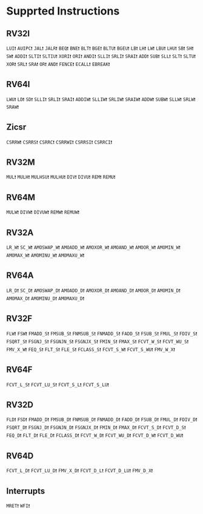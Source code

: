 # Supprted Instructions
## RV32I
`LUI❗`
`AUIPC❗`
`JAL❗`
`JALR❗`
`BEQ❗`
`BNE❗`
`BLT❗`
`BGE❗`
`BLTU❗`
`BGEU❗`
`LB❗`
`LH❗`
`LW❗`
`LBU❗`
`LHU❗`
`SB❗`
`SH❗`
`SW❗`
`ADDI❗`
`SLTI❗`
`SLTIU❗`
`XORI❗`
`ORI❗`
`ANDI❗`
`SLLI❗`
`SRLI❗`
`SRAI❗`
`ADD❗`
`SUB❗`
`SLL❗`
`SLT❗`
`SLTU❗`
`XOR❗`
`SRL❗`
`SRA❗`
`OR❗`
`AND❗`
`FENCE❗`
`ECALL❗`
`EBREAK❗`

## RV64I
`LWU❗`
`LD❗`
`SD❗`
`SLLI❗`
`SRLI❗`
`SRAI❗`
`ADDIW❗`
`SLLIW❗`
`SRLIW❗`
`SRAIW❗`
`ADDW❗`
`SUBW❗`
`SLLW❗`
`SRLW❗`
`SRAW❗`

## Zicsr
`CSRRW❗`
`CSRRS❗`
`CSRRC❗`
`CSRRWI❗`
`CSRRSI❗`
`CSRRCI❗`

## RV32M
`MUL❗`
`MULH❗`
`MULHSU❗`
`MULHU❗`
`DIV❗`
`DIVU❗`
`REM❗`
`REMU❗`

## RV64M
`MULW❗`
`DIVW❗`
`DIVUW❗`
`REMW❗`
`REMUW❗`

## RV32A
`LR_W❗`
`SC_W❗`
`AMOSWAP_W❗`
`AMOADD_W❗`
`AMOXOR_W❗`
`AMOAND_W❗`
`AMOOR_W❗`
`AMOMIN_W❗`
`AMOMAX_W❗`
`AMOMINU_W❗`
`AMOMAXU_W❗`

## RV64A
`LR_D❗`
`SC_D❗`
`AMOSWAP_D❗`
`AMOADD_D❗`
`AMOXOR_D❗`
`AMOAND_D❗`
`AMOOR_D❗`
`AMOMIN_D❗`
`AMOMAX_D❗`
`AMOMINU_D❗`
`AMOMAXU_D❗`

## RV32F
`FLW❗`
`FSW❗`
`FMADD_S❗`
`FMSUB_S❗`
`FNMSUB_S❗`
`FNMADD_S❗`
`FADD_S❗`
`FSUB_S❗`
`FMUL_S❗`
`FDIV_S❗`
`FSQRT_S❗`
`FSGNJ_S❗`
`FSGNJN_S❗`
`FSGNJX_S❗`
`FMIN_S❗`
`FMAX_S❗`
`FCVT_W_S❗`
`FCVT_WU_S❗`
`FMV_X_W❗`
`FEQ_S❗`
`FLT_S❗`
`FLE_S❗`
`FCLASS_S❗`
`FCVT_S_W❗`
`FCVT_S_WU❗`
`FMV_W_X❗`

## RV64F
`FCVT_L_S❗`
`FCVT_LU_S❗`
`FCVT_S_L❗`
`FCVT_S_LU❗`

## RV32D
`FLD❗`
`FSD❗`
`FMADD_D❗`
`FMSUB_D❗`
`FNMSUB_D❗`
`FNMADD_D❗`
`FADD_D❗`
`FSUB_D❗`
`FMUL_D❗`
`FDIV_D❗`
`FSQRT_D❗`
`FSGNJ_D❗`
`FSGNJN_D❗`
`FSGNJX_D❗`
`FMIN_D❗`
`FMAX_D❗`
`FCVT_S_D❗`
`FCVT_D_S❗`
`FEQ_D❗`
`FLT_D❗`
`FLE_D❗`
`FCLASS_D❗`
`FCVT_W_D❗`
`FCVT_WU_D❗`
`FCVT_D_W❗`
`FCVT_D_WU❗`

## RV64D
`FCVT_L_D❗`
`FCVT_LU_D❗`
`FMV_X_D❗`
`FCVT_D_L❗`
`FCVT_D_LU❗`
`FMV_D_X❗`

## Interrupts
`MRET❗`
`WFI❗`
